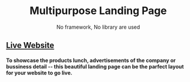 <h1 align="center">Multipurpose Landing Page</h1>

<p align="center">No framework, No library are used</p>

[Live Website](https://iamaftab.github.io/multipurpose-landing-page/)
---

#### To showcase the products lunch, advertisements of the company or bussiness detail -- this beautiful landing page can be the parfect layout for your website to go live. 
